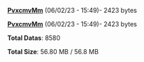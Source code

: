 [**PvxcmvMm**](/data/PvxcmvMm.txt) (06/02/23 - 15:49)- 2423 bytes

[**PvxcmvMm**](/data/PvxcmvMm.txt) (06/02/23 - 15:49)- 2423 bytes

**Total Datas**: 8580

**Total Size**: 56.80 MB / 56.8 MB